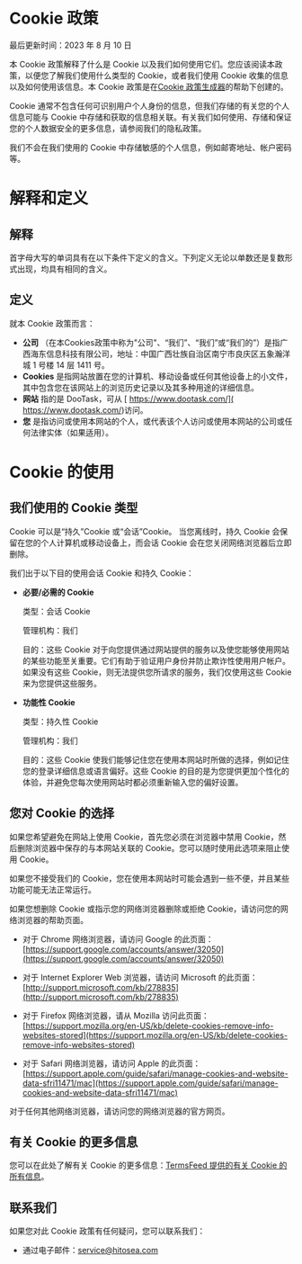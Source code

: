 # Cookie 政策

最后更新时间：2023 年 8 月 10 日

本 Cookie 政策解释了什么是 Cookie 以及我们如何使用它们。您应该阅读本政策，以便您了解我们使用什么类型的 Cookie，或者我们使用 Cookie 收集的信息以及如何使用该信息。本 Cookie 政策是在[Cookie 政策生成器](https://www.termsfeed.com/cookies-policy-generator/)的帮助下创建的。

Cookie 通常不包含任何可识别用户个人身份的信息，但我们存储的有关您的个人信息可能与 Cookie 中存储和获取的信息相关联。有关我们如何使用、存储和保证您的个人数据安全的更多信息，请参阅我们的隐私政策。

我们不会在我们使用的 Cookie 中存储敏感的个人信息，例如邮寄地址、帐户密码等。

# 解释和定义

## 解释

首字母大写的单词具有在以下条件下定义的含义。下列定义无论以单数还是复数形式出现，均具有相同的含义。

## 定义

就本 Cookie 政策而言：

- __公司__ （在本Cookies政策中称为"公司"、“我们”、“我们”或“我们的”）是指广西海东信息科技有限公司，地址：中国广西壮族自治区南宁市良庆区五象瀚洋城 1 号楼 14 层 1411 号。
- __Cookies__ 是指网站放置在您的计算机、移动设备或任何其他设备上的小文件，其中包含您在该网站上的浏览历史记录以及其多种用途的详细信息。
- __网站__ 指的是 DooTask，可从 [ https://www.dootask.com/]( https://www.dootask.com/)访问。
- __您__ 是指访问或使用本网站的个人，或代表该个人访问或使用本网站的公司或任何法律实体（如果适用）。

# Cookie 的使用

## 我们使用的 Cookie 类型

Cookie 可以是“持久”Cookie 或“会话”Cookie。 当您离线时，持久 Cookie 会保留在您的个人计算机或移动设备上，而会话 Cookie 会在您关闭网络浏览器后立即删除。

我们出于以下目的使用会话 Cookie 和持久 Cookie：

- __必要/必需的 Cookie__

  类型：会话 Cookie

  管理机构：我们

  目的：这些 Cookie 对于向您提供通过网站提供的服务以及使您能够使用网站的某些功能至关重要。它们有助于验证用户身份并防止欺诈性使用用户帐户。如果没有这些 Cookie，则无法提供您所请求的服务，我们仅使用这些 Cookie 来为您提供这些服务。

- __功能性 Cookie__

  类型：持久性 Cookie

  管理机构：我们

  目的：这些 Cookie 使我们能够记住您在使用本网站时所做的选择，例如记住您的登录详细信息或语言偏好。这些 Cookie 的目的是为您提供更加个性化的体验，并避免您每次使用网站时都必须重新输入您的偏好设置。




## 您对 Cookie 的选择

如果您希望避免在网站上使用 Cookie，首先您必须在浏览器中禁用 Cookie，然后删除浏览器中保存的与本网站关联的 Cookie。您可以随时使用此选项来阻止使用 Cookie。

如果您不接受我们的 Cookie，您在使用本网站时可能会遇到一些不便，并且某些功能可能无法正常运行。

如果您想删除 Cookie 或指示您的网络浏览器删除或拒绝 Cookie，请访问您的网络浏览器的帮助页面。

- 对于 Chrome 网络浏览器，请访问 Google 的此页面：[https://support.google.com/accounts/answer/32050](https://support.google.com/accounts/answer/32050)

- 对于 Internet Explorer Web 浏览器，请访问 Microsoft 的此页面：[http://support.microsoft.com/kb/278835](http://support.microsoft.com/kb/278835)

- 对于 Firefox 网络浏览器，请从 Mozilla 访问此页面：[https://support.mozilla.org/en-US/kb/delete-cookies-remove-info-websites-stored](https://support.mozilla.org/en-US/kb/delete-cookies-remove-info-websites-stored)

- 对于 Safari 网络浏览器，请访问 Apple 的此页面：[https://support.apple.com/guide/safari/manage-cookies-and-website-data-sfri11471/mac](https://support.apple.com/guide/safari/manage-cookies-and-website-data-sfri11471/mac)

对于任何其他网络浏览器，请访问您的网络浏览器的官方网页。

## 有关 Cookie 的更多信息

您可以在此处了解有关 Cookie 的更多信息：[TermsFeed 提供的有关 Cookie 的所有信息](https://www.termsfeed.com/blog/cookies/)。

## 联系我们

如果您对此 Cookie 政策有任何疑问，您可以联系我们：


- 通过电子邮件：service@hitosea.com
